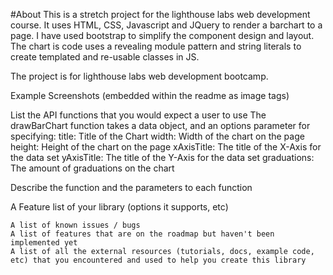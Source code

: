 #About
This is a stretch project for the lighthouse labs web development course. It uses HTML, CSS, Javascript and JQuery to render a barchart to a page. I have used bootstrap to simplify the component design and layout. The chart is code uses a revealing module pattern and string literals to create templated and re-usable classes in JS.

The project is for lighthouse labs web development bootcamp.  

Example Screenshots (embedded within the readme as image tags)



List the API functions that you would expect a user to use
The drawBarChart function takes a data object, and an options parameter for specifying:
    title: Title of the Chart
    width: Width of the chart on the page 
    height: Height of the chart on the page 
    xAxisTitle: The title of the X-Axis for the data set
    yAxisTitle: The title of the Y-Axis for the data set
    graduations: The amount of graduations on the chart
    
Describe the function and the parameters to each function
    
A Feature list of your library (options it supports, etc)
    
    A list of known issues / bugs
    A list of features that are on the roadmap but haven't been implemented yet
    A list of all the external resources (tutorials, docs, example code, etc) that you encountered and used to help you create this library
